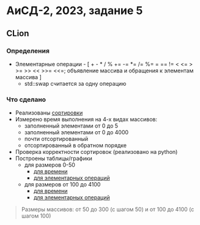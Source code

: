# АиСД-2, 2023, задание 5
## CLion

### Определения
* Элементарные операции - [ + - * / % += -= *= /= %= = == != < <= > >= >> 
<< >>= <<=; объявление массива и обращения к элементам массива ]
  - std::swap считается за одну операцию

### Что сделано
* Реализованы [сортировки](SortAlgorithms/)
* Измерено время выполнения на 4-х видах массивов:
  - заполненный элементами от 0 до 5
  - заполненный элементами от 0 до 4000
  - почти отсортированный
  - отсортированный в обратном порядке
* Проверка корректности сортировок (реализовано на python)
* Построены таблицы/графики
  - для размеров 0-50
    - [для времени](TimeResults50_300.xlsx)
    - [для элементарных операций](OperationsResults50_300.xlsx)
  - для размеров от 100 до 4100
    - [для времени](TimeResults100_4100.xlsx)
    - [для элементарных операций](OperationsResults100_4100.xlsx)

> Размеры массивов: от 50 до 300 (с шагом 50) и от 100 до 4100 (с шагом 100)
